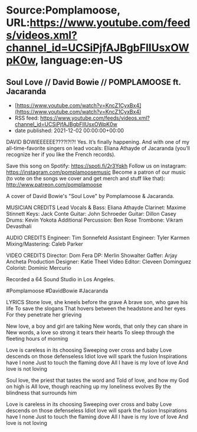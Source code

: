 # Source:Pomplamoose, URL:https://www.youtube.com/feeds/videos.xml?channel_id=UCSiPjfAJBgbFlIUsxOWpK0w, language:en-US

## Soul Love // David Bowie // POMPLAMOOSE ft. Jacaranda
 - [https://www.youtube.com/watch?v=KncZ1CyxBx4](https://www.youtube.com/watch?v=KncZ1CyxBx4)
 - RSS feed: https://www.youtube.com/feeds/videos.xml?channel_id=UCSiPjfAJBgbFlIUsxOWpK0w
 - date published: 2021-12-02 00:00:00+00:00

DAVID BOWIEEEEEE????!?!?! Yes. It’s finally happening. And with one of my all-time-favorite singers on lead vocals: Eliana Athayde of Jacaranda (you’ll recognize her if you like the French records).

Save this song on Spotify: https://spoti.fi/2r3Yqkh
Follow us on instagram: https://instagram.com/pomplamoosemusic
Become a patron of our music (to vote on the songs we cover and get merch and stuff like that): http://www.patreon.com/pomplamoose

A cover of David Bowie's "Soul Love" by Pomplamoose & Jacaranda.

MUSICIAN CREDITS
Lead Vocals & Bass: Eliana Athayde
Clarinet: Maxime Stinnett
Keys: Jack Conte
Guitar: John Schroeder
Guitar: Dillon Casey
Drums: Kevin Yokota
Additional Percussion: Ben Rose
Trombone: Vikram Devasthali

AUDIO CREDITS
Engineer: Tim Sonnefeld
Assistant Engineer: Tyler Karmen
Mixing/Mastering: Caleb Parker

VIDEO CREDITS
Director: Dom Fera
DP: Merlin Showalter
Gaffer: Arjay Ancheta
Production Designer: Katie Theel
Video Editor: Cleveen Dominguez
Colorist: Dominic Mercurio

Recorded a 64 Sound Studio in Los Angeles.

#Pomplamoose #DavidBowie #Jacaranda

LYRICS
Stone love, she kneels before the grave
A brave son, who gave his life
To save the slogans
That hovers between the headstone and her eyes
For they penetrate her grieving

New love, a boy and girl are talking
New words, that only they can share in
New words, a love so strong it tears their hearts
To sleep through the fleeting hours of morning

Love is careless in its choosing
Sweeping over cross and baby
Love descends on those defenseless
Idiot love will spark the fusion
Inspirations have I none
Just to touch the flaming dove
All I have is my love of love
And love is not loving

Soul love, the priest that tastes the word and
Told of love, and how my God on high is
All love, though reaching up my loneliness evolves
By the blindness that surrounds him

Love is careless in its choosing
Sweeping over cross and baby
Love descends on those defenseless
Idiot love will spark the fusion
Inspirations have I none
Just to touch the flaming dove
All I have is my love of love
And love is not loving


